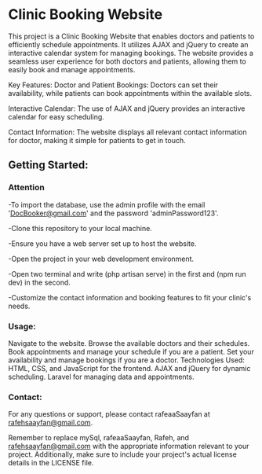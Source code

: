 # Clinic Booking Website

This project is a Clinic Booking Website that enables doctors and patients to efficiently schedule appointments. It utilizes AJAX and jQuery to create an interactive calendar system for managing bookings. The website provides a seamless user experience for both doctors and patients, allowing them to easily book and manage appointments.

Key Features:
Doctor and Patient Bookings: Doctors can set their availability, while patients can book appointments within the available slots.

Interactive Calendar: The use of AJAX and jQuery provides an interactive calendar for easy scheduling.

Contact Information: The website displays all relevant contact information for doctor, making it simple for patients to get in touch.

## Getting Started:
### Attention
-To import the database, use the admin profile with the email 'DocBooker@gmail.com' and the password 'adminPassword123'.

-Clone this repository to your local machine.

-Ensure you have a web server set up to host the website.

-Open the project in your web development environment.

-Open two terminal and write (php artisan serve) in the first and (npm run dev) in the second.

-Customize the contact information and booking features to fit your clinic's needs.

### Usage:
Navigate to the website.
Browse the available doctors and their schedules.
Book appointments and manage your schedule if you are a patient.
Set your availability and manage bookings if you are a doctor.
Technologies Used:
HTML, CSS, and JavaScript for the frontend.
AJAX and jQuery for dynamic scheduling.
Laravel for managing data and appointments.

### Contact:
For any questions or support, please contact rafeaaSaayfan at rafehsaayfan@gmail.com.

Remember to replace mySql, rafeaaSaayfan, Rafeh, and rafehsaayfan@gmail.com with the appropriate information relevant to your project. Additionally, make sure to include your project's actual license details in the LICENSE file.

